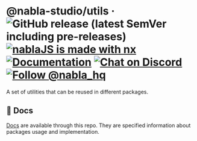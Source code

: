 **@nabla-studio/utils**
&middot;
![GitHub release (latest SemVer including pre-releases)](https://img.shields.io/github/v/release/nabla-studio/nablajs?include_prereleases)
[![nablaJS is made with nx](https://img.shields.io/badge/Made%20with-nx-blue)](https://github.com/nrwl/nx)
[![Documentation](https://img.shields.io/badge/documentation-yes-brightgreen.svg)](https://github.com/nabla-studio/nablajs/tree/main/docs)
[![Chat on Discord](https://img.shields.io/badge/chat-on%20discord-orange)](https://discord.gg/WzXYRd3AwH)
[![Follow @nabla_hq](https://img.shields.io/twitter/follow/nabla_hq.svg?label=Follow%20@nabla_hq)](https://twitter.com/intent/follow?screen_name=nabla_hq)
=====

A set of utilities that can be reused in different packages.

## 📖 Docs

[Docs](/docs/utils/index.md) are available through this repo. They are specified information about packages usage and implementation.
